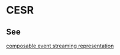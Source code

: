 # CESR
## See
[composable event streaming representation](composable-event-streaming-representation)
